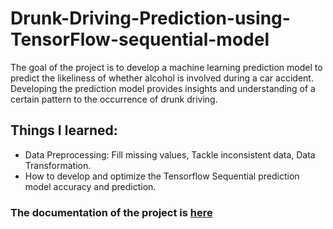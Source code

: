 # Drunk-Driving-Prediction-using-TensorFlow-sequential-model
The goal of the project is to develop a machine learning prediction model to predict the  likeliness of whether alcohol is involved during a car accident. Developing the prediction  model provides insights and understanding of a certain pattern to the occurrence of drunk  driving. 
## Things I learned:
* Data Preprocessing: Fill missing values, Tackle inconsistent data, Data Transformation.
* How to develop and optimize the Tensorflow Sequential prediction model accuracy and prediction.

### The documentation of the project is <a href="https://sdtaylorsedu-my.sharepoint.com/:b:/g/personal/limjiajie06_sd_taylors_edu_my/ER4eRhW9baZKhUdqazQCJSABQH-y71NGhJinSj3ZWRoPCQ?e=x3taqk" rel="nofollow">here</a>
